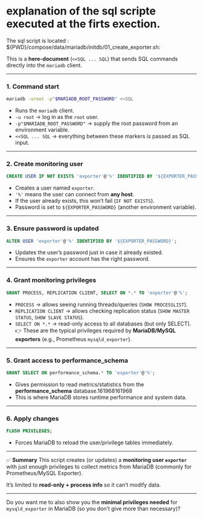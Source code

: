 
# explanation of the sql scripte executed at the firts exection.

The sql script is located : ${PWD}/compose/data/mariadb/initdb/01_create_exporter.sh:

This is a **here-document** (`<<SQL ... SQL`) that sends SQL commands directly into the `mariadb` client.

---

### 1. Command start

```bash
mariadb -uroot -p"$MARIADB_ROOT_PASSWORD" <<SQL
```

* Runs the `mariadb` client.
* `-u root` → log in as the `root` user.
* `-p"$MARIADB_ROOT_PASSWORD"` → supply the root password from an environment variable.
* `<<SQL ... SQL` → everything between these markers is passed as SQL input.

---

### 2. Create monitoring user

```sql
CREATE USER IF NOT EXISTS 'exporter'@'%' IDENTIFIED BY '${EXPORTER_PASSWORD}';
```

* Creates a user named `exporter`.
* `'%'` means the user can connect from **any host**.
* If the user already exists, this won’t fail (`IF NOT EXISTS`).
* Password is set to `${EXPORTER_PASSWORD}` (another environment variable).

---

### 3. Ensure password is updated

```sql
ALTER USER 'exporter'@'%' IDENTIFIED BY '${EXPORTER_PASSWORD}';
```

* Updates the user’s password just in case it already existed.
* Ensures the `exporter` account has the right password.

---

### 4. Grant monitoring privileges

```sql
GRANT PROCESS, REPLICATION CLIENT, SELECT ON *.* TO 'exporter'@'%';
```

* `PROCESS` → allows seeing running threads/queries (`SHOW PROCESSLIST`).
* `REPLICATION CLIENT` → allows checking replication status (`SHOW MASTER STATUS`, `SHOW SLAVE STATUS`).
* `SELECT ON *.*` → read-only access to all databases (but only SELECT).
  👉 These are the typical privileges required by **MariaDB/MySQL exporters** (e.g., Prometheus `mysqld_exporter`).

---

### 5. Grant access to performance_schema

```sql
GRANT SELECT ON performance_schema.* TO 'exporter'@'%';
```

* Gives permission to read metrics/statistics from the **performance_schema** database.161968161968
* This is where MariaDB stores runtime performance and system data.

---

### 6. Apply changes

```sql
FLUSH PRIVILEGES;
```

* Forces MariaDB to reload the user/privilege tables immediately.

---

✅ **Summary**
This script creates (or updates) a **monitoring user `exporter`** with just enough privileges to collect metrics from MariaDB (commonly for Prometheus/MySQL Exporter).

It’s limited to **read-only + process info** so it can’t modify data.

---

Do you want me to also show you the **minimal privileges needed** for `mysqld_exporter` in MariaDB (so you don’t give more than necessary)?

